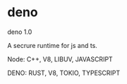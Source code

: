 # deno
deno 1.0

A secrure runtime for js and ts.

Node: C++, V8, LIBUV, JAVASCRIPT

DENO: RUST, V8, TOKIO, TYPESCRIPT
